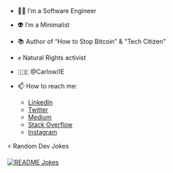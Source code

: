 
<!--
**jucasoliveira/jucasoliveira** is a ✨ _special_ ✨ repository because its `README.md` (this file) appears on your GitHub profile.

Here are some ideas to get you started:

-->

- 👨‍💻 I’m a Software Engineer 
- 👽 I’m a Minimalist
- 📚 Author of “How to Stop Bitcoin” & "Tech Citizen"
- ✊ Natural Rights activist 
- 🇮🇪 @Carlow/IE 


- 📫 How to reach me:
  - [LinkedIn](https://www.linkedin.com/in/lucas-ooliveira/)
  - [Twitter](https://twitter.com/lgrodev)
  - [Medium](https://medium.com/@jucasoliveira)
  - [Stack Overflow](https://stackoverflow.com/users/5668696/lucas-oliveira)
  - [Instagram](https://www.instagram.com/lgro.dev/)

  
:zap: Random Dev Jokes
   
   <a href="https://readme-jokes.vercel.app"><img align="center" src="https://readme-jokes.vercel.app/api?bgColor=%236C8BC9&qColor=%23ffffff&aColor=%23455A64&borderColor=%23455A64" alt="README Jokes"></a>
